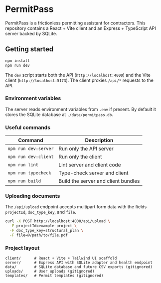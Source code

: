 # PermitPass

PermitPass is a frictionless permitting assistant for contractors. This repository contains a React + Vite client and an Express + TypeScript API server backed by SQLite.

## Getting started

```bash
npm install
npm run dev
```

The `dev` script starts both the API (`http://localhost:4000`) and the Vite client (`http://localhost:5173`). The client proxies `/api/*` requests to the API.

### Environment variables

The server reads environment variables from `.env` if present. By default it stores the SQLite database at `./data/permitpass.db`.

### Useful commands

| Command | Description |
| --- | --- |
| `npm run dev:server` | Run only the API server |
| `npm run dev:client` | Run only the client |
| `npm run lint` | Lint server and client code |
| `npm run typecheck` | Type-check server and client |
| `npm run build` | Build the server and client bundles |

### Uploading documents

The `/api/upload` endpoint accepts multipart form data with the fields `projectId`, `doc_type_key`, and `file`.

```bash
curl -X POST http://localhost:4000/api/upload \
  -F projectId=example-project \
  -F doc_type_key=structural_plan \
  -F file=@/path/to/file.pdf
```

### Project layout

```
client/      # React + Vite + Tailwind UI scaffold
server/      # Express API with SQLite adapter and health endpoint
data/        # SQLite database and future CSV exports (gitignored)
uploads/     # User uploads (gitignored)
templates/   # Permit templates (gitignored)
```
